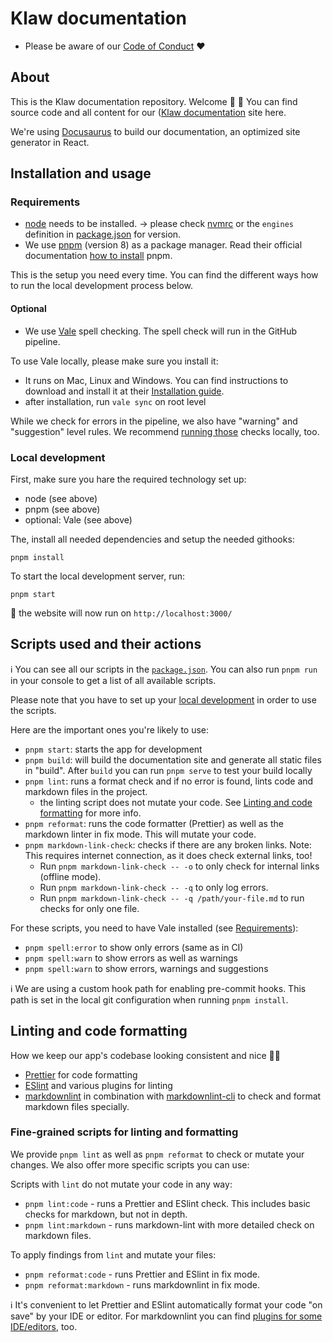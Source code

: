 # Klaw documentation

- Please be aware of our [Code of Conduct](CODE_OF_CONDUCT.md) ❤️

## About

This is the Klaw documentation repository. Welcome 👋 🎉
You can find source code and all content for our ([Klaw documentation](https://www.klaw-project.io/) site here.

We're using [Docusaurus](https://docusaurus.io/docs) to build our documentation, an optimized site generator in React.

## Installation and usage

### Requirements

- [node](https://nodejs.org/en/) needs to be installed.
  -> please check [nvmrc](.nvmrc) or the `engines` definition in [package.json](package.json) for version.
- We use [pnpm](https://pnpm.io/) (version 8) as a package manager. Read their official documentation [how to
  install](https://pnpm.io/installation) pnpm.

This is the setup you need every time. You can find the different ways how to run the local development process below.

#### Optional

- We use [Vale](.github/vale/vale.md) spell checking. The spell check will run in the GitHub pipeline.

To use Vale locally, please make sure you install it:

- It runs on Mac, Linux and Windows. You can find instructions to download and install it at
  their [Installation guide](https://vale.sh/docs/vale-cli/installation/).
- after installation, run `vale sync` on root level

While we check for errors in the pipeline, we also have "warning" and "suggestion" level rules. We recommend [running those](#scripts-used-and-their-actions) checks locally, too.

### Local development

First, make sure you hare the required technology set up:

- node (see above)
- pnpm (see above)
- optional: Vale (see above)

The, install all needed dependencies and setup the needed githooks:

```shell
pnpm install
```

To start the local development server, run:

```shell
pnpm start
```

🦖 the website will now run on `http://localhost:3000/`

## Scripts used and their actions

ℹ️ You can see all our scripts in the [`package.json`](package.json).
You can also run `pnpm run` in your console to get a list of all available scripts.

Please note that you have to set up your [local development](#installation-and-usage) in order to use the scripts.

Here are the important ones you're likely to use:

- `pnpm start`: starts the app for development
- `pnpm build`: will build the documentation site and generate all static files in "build". After `build` you can
  run `pnpm serve` to test your build locally
- `pnpm lint`: runs a format check and if no error is found, lints code and markdown files in the project.
  - the linting script does not mutate your code. See [Linting and code formatting](#linting-and-code-formatting) for
    more info.
- `pnpm reformat`: runs the code formatter (Prettier) as well as the markdown linter in fix mode. This will mutate
  your code.
- `pnpm markdown-link-check`: checks if there are any broken links. Note: This requires internet connection, as it
  does check external links, too!
  - Run `pnpm markdown-link-check -- -o` to only check for internal links (offline mode).
  - Run `pnpm markdown-link-check -- -q` to only log errors.
  - Run `pnpm markdown-link-check -- -q /path/your-file.md` to run checks for only one file.

For these scripts, you need to have Vale installed (see [Requirements](#requirements)):

- `pnpm spell:error` to show only errors (same as in CI)
- `pnpm spell:warn` to show errors as well as warnings
- `pnpm spell:warn` to show errors, warnings and suggestions

ℹ️ We are using a custom hook path for enabling pre-commit hooks. This path is set in the local git configuration when
running `pnpm install`.

## Linting and code formatting

How we keep our app's codebase looking consistent and nice 💅🏼

- [Prettier](https://prettier.io/) for code formatting
- [ESlint](https://eslint.org/) and various plugins for linting
- [markdownlint](https://github.com/DavidAnson/markdownlint) in combination
  with [markdownlint-cli](https://github.com/igorshubovych/markdownlint-cli) to check and format markdown files
  specially.

### Fine-grained scripts for linting and formatting

We provide `pnpm lint` as well as `pnpm reformat` to check or mutate your changes. We also offer more specific
scripts you can use:

Scripts with `lint` do not mutate your code in any way:

- `pnpm lint:code` - runs a Prettier and ESlint check. This includes basic checks for markdown, but not
  in depth.
- `pnpm lint:markdown` - runs markdown-lint with more detailed check on markdown files.

To apply findings from `lint` and mutate your files:

- `pnpm reformat:code` - runs Prettier and ESlint in fix mode.
- `pnpm reformat:markdown` - runs markdownlint in fix mode.

ℹ️ It's convenient to let Prettier and ESlint automatically format your code "on save" by your IDE or editor. For
markdownlint
you can find [plugins for some IDE/editors](https://github.com/DavidAnson/markdownlint#related), too.
